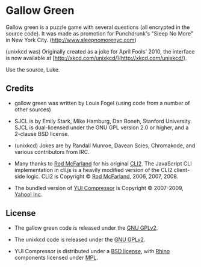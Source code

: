 Gallow Green
=========

Gallow green is a puzzle game with several questions (all encrypted in the source code). It was made as promotion for Punchdrunk's "Sleep No More" in New York City. (http://www.sleepnomorenyc.com)

(unixkcd was) Originally created as a joke for April Fools' 2010, the interface is now available at [http://xkcd.com/unixkcd/](http://xkcd.com/unixkcd/).

Use the source, Luke.

Credits
-------
* gallow green was written by Louis Fogel (using code from a number of other sources)
 
* SJCL is by Emily Stark, Mike Hamburg, Dan Boneh, Stanford University. SJCL is dual-licensed under the GNU GPL version 2.0 or higher, and a
2-clause BSD license.

* (unixkcd) Jokes are by Randall Munroe, Davean Scies, Chromakode, and various contributors from IRC.

* Many thanks to [Rod McFarland](http://thrind.xamai.ca/) for his original [CLI2](http://code.google.com/p/wordpress-cli/). The JavaScript CLI implementation in cli.js is a heavily modified version of the CLI2 client-side logic. CLI2 is Copyright © [Rod McFarland](http://thrind.xamai.ca/), 2006, 2007, 2008.

* The bundled version of [YUI Compressor](http://developer.yahoo.com/yui/compressor/) is  Copyright © 2007-2009, [Yahoo! Inc](http://yahoo.com). 


License
-------
* The gallow green code is released under  the [GNU GPLv2](http://www.gnu.org/licenses/gpl-2.0.html).

* The unixkcd code is released under  the [GNU GPLv2](http://www.gnu.org/licenses/gpl-2.0.html).

* YUI Compressor is distributed under a [BSD license](http://developer.yahoo.com/yui/license.html), with [Rhino](http://www.mozilla.org/rhino/) components licensed under [MPL](http://www.mozilla.org/MPL/).
